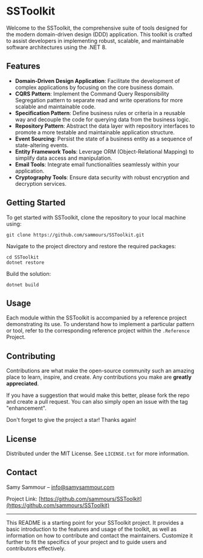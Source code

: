 # SSToolkit

Welcome to the SSToolkit, the comprehensive suite of tools designed for the modern domain-driven design (DDD) application. This toolkit is crafted to assist developers in implementing robust, scalable, and maintainable software architectures using the .NET 8.

## Features

- **Domain-Driven Design Application**: Facilitate the development of complex applications by focusing on the core business domain.
- **CQRS Pattern**: Implement the Command Query Responsibility Segregation pattern to separate read and write operations for more scalable and maintainable code.
- **Specification Pattern**: Define business rules or criteria in a reusable way and decouple the code for querying data from the business logic.
- **Repository Pattern**: Abstract the data layer with repository interfaces to promote a more testable and maintainable application structure.
- **Event Sourcing**: Persist the state of a business entity as a sequence of state-altering events.
- **Entity Framework Tools**: Leverage ORM (Object-Relational Mapping) to simplify data access and manipulation.
- **Email Tools**: Integrate email functionalities seamlessly within your application.
- **Cryptography Tools**: Ensure data security with robust encryption and decryption services.

## Getting Started

To get started with SSToolkit, clone the repository to your local machine using:

```
git clone https://github.com/sammours/SSToolkit.git
```

Navigate to the project directory and restore the required packages:

```
cd SSToolkit
dotnet restore
```

Build the solution:

```
dotnet build
```

## Usage

Each module within the SSToolkit is accompanied by a reference project demonstrating its use. To understand how to implement a particular pattern or tool, refer to the corresponding reference project within the `.Reference` Project.

## Contributing

Contributions are what make the open-source community such an amazing place to learn, inspire, and create. Any contributions you make are **greatly appreciated**.

If you have a suggestion that would make this better, please fork the repo and create a pull request. You can also simply open an issue with the tag "enhancement".

Don't forget to give the project a star! Thanks again!

## License

Distributed under the MIT License. See `LICENSE.txt` for more information.

## Contact

Samy Sammour – info@samysammour.com

Project Link: [https://github.com/sammours/SSToolkit](https://github.com/sammours/SSToolkit)

---

This README is a starting point for your SSToolkit project. It provides a basic introduction to the features and usage of the toolkit, as well as information on how to contribute and contact the maintainers. Customize it further to fit the specifics of your project and to guide users and contributors effectively.
